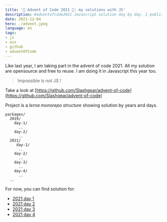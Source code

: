 ```yaml
---
title: '🎄 Advent of Code 2021 🎄: my solutions with JS'
description: #adventofcode2021 Javascript solution day by day. I published the solutions I found in a public repository on Github.
date: 2021-12-04
hero: ./advent.jpeg
language: en
tags:
- js
- oss
- github
- adventOfCode
---
```


Like last year, I am taking part in the advent of code 2021.
All my solution are opensource and free to reuse.
I am doing it in Javascript this year too.

> Impossible is not JS !

Take a look at [https://github.com/Slashgear/advent-of-code](https://github.com/Slashgear/advent-of-code)

Project is a _lerna monorepo structure_ showing solution by years and days.

```
packages/
  2019/
    day-1/
      ..
    day-2/
      ..
  2021/
     day-1/
      ..
    day-2/
      ..
    day-3/
      ..
    day-4/
      ..
  ..
```

For now, you can find solution for:

- [2021 day 1](https://github.com/Slashgear/advent-of-code/tree/main/packages/2021/day-1)
- [2021 day 2](https://github.com/Slashgear/advent-of-code/tree/main/packages/2021/day-2)
- [2021 day 3](https://github.com/Slashgear/advent-of-code/tree/main/packages/2021/day-3)
- [2021 day 4](https://github.com/Slashgear/advent-of-code/tree/main/packages/2021/day-4)
